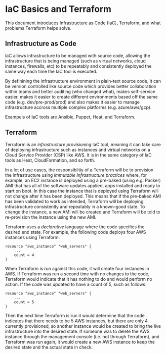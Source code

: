 # IaC Basics and Terraform
This document introduces Infrastructure as Code (IaC), Terraform, and what problems Terraform helps solve.

## Infrastructure as Code
IaC allows infrastructure to be managed with source code, allowing the infrastructure that is being managed (such as virtual networks, cloud instances, firewalls, etc) to be repeatably and consistently deployed the same way each time the IaC tool is executed. 

By definining the infrastructure environment in plain-text source code, it can be version controlled like source code which provides better collaboration within teams and better auditing (who changed what), makes self-service easier, makes it easier to create different environments based off the same code (e.g. dev/pre-prod/prod) and also makes it easier to manage infrastructure accross multiple complex platforms (e.g. azure/aws/gcp).

Exampels of IaC tools are Ansible, Puppet, Heat, and Terraform. 

## Terraform
Terraform is an *infrastructure provisioning* IaC tool, meaning it can take care of deploying infrastructure such as instances and virtual networks on a Cloud Service Provider (CSP) like AWS. It is in the same category of IaC tools as Heat, CloudFormation, and so forth.

In a lot of use cases, the responsibiltiy of a Terraform will be to provision the infrastructure using *immutable infrastructure practices* where, for example, an EC2 instance is deployed using a pre-baked (using e.g. Packer) AMI that has all of the software updates applied, apps installed and ready to start on boot. In this case the instance that is deployed using Terraform will not change after it has been deployed. This means that if the pre-baked AMI has been validated to work as intended, Terraform will be deploying infrastructure consistently and repeatably in a known-good state. To change the instance, a new AMI will be created and Terraform will be told to re-provision the instance using the new AMI.

Terraform uses a *declarative* language where the code specifies the desired end state. For example, the following code deploys four AWS instances using Terraform:
```
resource "aws_instance" "web_servers" {
    ...
    count = 4
}
```

When Terraform is run against this code, it will create four instances in AWS. If Terraform was run a second time with no changes to the code, Terraform would indicate that it has nothing to do and would perform no action. If the code was updated to have a count of 5, such as follows:
```
resource "aws_instance" "web_servers" {
    ...
    count = 5
}
```
Then the next time Terraform is run it would determine that the code indicates that there needs to be 5 AWS instances, but there are only 4 currently provisioned, so another instance would be created to bring the live infrastructure into the desired state. If someone was to delete the AWS instance through the management console (i.e. not through Terraform), and Terraform was run again, it would create a new AWS instance to keep the desired state and the actual state in check.
